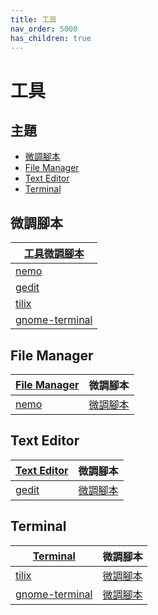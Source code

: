 ```yaml
---
title: 工具
nav_order: 5000
has_children: true
---
```



# 工具


## 主題

* [微調腳本](#微調腳本)
* [File Manager](#file-manager)
* [Text Editor](#text-editor)
* [Terminal](#terminal)





## 微調腳本

| [工具微調腳本](https://github.com/samwhelp/ubuntu-budgie-adjustment/tree/main/prototype/main/tool-config) |
| --- |
| [nemo](https://github.com/samwhelp/ubuntu-budgie-adjustment/tree/main/prototype/main/tool-config/part/nemo) |
| [gedit](https://github.com/samwhelp/ubuntu-budgie-adjustment/tree/main/prototype/main/tool-config/part/gedit) |
| [tilix](https://github.com/samwhelp/ubuntu-budgie-adjustment/tree/main/prototype/main/tool-config/part/tilix) |
| [gnome-terminal](https://github.com/samwhelp/ubuntu-budgie-adjustment/tree/main/prototype/main/tool-config/part/gnome-terminal) |





## File Manager

| [File Manager](https://samwhelp.github.io/note-about-ubuntu-budgie/read/subject/tool/file-manager.html) | 微調腳本 |
| --- | --- |
| [nemo](https://samwhelp.github.io/note-about-ubuntu-budgie/read/subject/tool/file-manager/nemo.html) | [微調腳本](https://github.com/samwhelp/ubuntu-budgie-adjustment/tree/main/prototype/main/tool-config/part/nemo) |




## Text Editor

| [Text Editor](https://samwhelp.github.io/note-about-ubuntu-budgie/read/subject/tool/text-editor.html) | 微調腳本 |
| --- | --- |
| [gedit](https://samwhelp.github.io/note-about-ubuntu-budgie/read/subject/tool/file-manager/gedit.html) | [微調腳本](https://github.com/samwhelp/ubuntu-budgie-adjustment/tree/main/prototype/main/tool-config/part/gedit) |




## Terminal

| [Terminal](https://samwhelp.github.io/note-about-ubuntu-budgie/read/subject/tool/terminal.html) | 微調腳本 |
| --- | --- |
| [tilix](https://samwhelp.github.io/note-about-ubuntu-budgie/read/subject/tool/terminal/tilix.html) | [微調腳本](https://github.com/samwhelp/ubuntu-budgie-adjustment/tree/main/prototype/main/tool-config/part/tilix) |
| [gnome-terminal](https://samwhelp.github.io/note-about-ubuntu-budgie/read/subject/tool/terminal/gnome-terminal.html) | [微調腳本](https://github.com/samwhelp/ubuntu-budgie-adjustment/tree/main/prototype/main/tool-config/part/gnome-terminal) |
